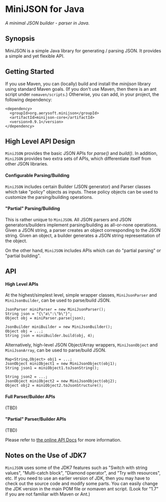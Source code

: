 MiniJSON for Java
========

_A minimal JSON builder - parser in Java._


Synopsis
---

MiniJSON is a simple Java library for generating / parsing JSON.
It provides a simple and yet flexible API.



Getting Started
---

If you use Maven, you can (locally) build and install the *minijson* library using standard Maven goals. 
(If you don't use Maven, then there is an ant script under `nomaven/scripts`.)
Otherwise, you can add, in your project, the following dependency:

  	<dependency>
      <groupId>org.aerysoft.minijson</groupId>
      <artifactId>minijson-core</artifactId>
      <version>0.9.1</version>
  	</dependency>


High Level API Design
---

`MiniJSON` provides the basic JSON APIs for _parse()_ and _build()_.
In addition, `MiniJSON` provides two extra sets of APIs, which differentiate itself from other JSON libraries.


#### Configurable Parsing/Building

`MiniJSON` includes certain Builder (JSON generator) and Parser classes which take "policy" objects as inputs.
These policy objects can be used to customize the parsing/building operations.


#### "Partial" Parsing/Building

This is rather unique to `MiniJSON`.
All JSON parsers and JSON generators/builders implement parsing/building as all-or-none operations.
Given a JSON string, a parser creates an object corresponding to the JSON string.
Given an object, a builder generates a JSON string representation of the object.

On the other hand, 
`MiniJSON` includes APIs which can do "partial parsing" or "partial building".



API
---

#### High Level APIs

At the highest/simplest level, simple wrapper classes,
`MiniJsonParser` and `MiniJsonBuilder`, can be used to parse/build JSON.

    JsonParser miniParser = new MiniJsonParser();
    String json = "{\"a\":\"b\"}";
    Object obj = miniParser.parse(json);

    JsonBuilder miniBuilder = new MiniJsonBuilder();
    Object obj = ...;
    String json = miniBuilder.build(obj, 4);

Alternatively, high-level JSON Object/Array wrappers, 
`MiniJsonObject` and `MiniJsonArray`, can be used to parse/build JSON.

    Map<String,Object> obj1 = ...;
    JsonObject miniObject1 = new MiniJsonObject(obj1);
    String json1 = miniObject1.toJsonString();

    String json2 = ...;
    JsonObject miniObject2 = new MiniJsonObject(obj2);
    Object obj2 = miniObject2.toJsonStructure();


#### Full Parser/Builder APIs

(TBD)


#### "Partial" Parser/Builder APIs

(TBD)



Please refer to [the online API Docs](http://www.minijson.org/repo/apidocs/) for more information.

<!--
Please refer to [the Project wiki pages](https://github.com/harrywye/minijson/wiki/_pages) 
or [the online API Docs](http://www.minijson.org/repo/apidocs/).
-->



Notes on the Use of JDK7
---

`MiniJSON` uses some of the JDK7 features such as "Switch with string values", "Multi-catch block", "Diamond operator", and "Try with resources", etc.
If you need to use an earlier version of JDK, then you may have to check out the source code and modify some parts.
You can easily change the JDK version in the main POM file or nomaven ant script. (Look for "1.7" if you are not familiar with Maven or Ant.)


